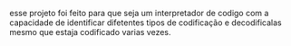 esse projeto foi feito para que seja um interpretador de codigo com a capacidade de identificar difetentes tipos de codificação e decodificalas mesmo que estaja codificado varias vezes.